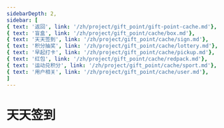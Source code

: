 ```yaml
---
sidebarDepth: 2,
sidebar: [
{ text: '返回', link: '/zh/project/gift_point/gift-point-cache.md'},
{ text: '盲盒', link: '/zh/project/gift_point/cache/box.md'},
{ text: '天天签到', link: '/zh/project/gift_point/cache/sign.md'},
{ text: '积分抽奖', link: '/zh/project/gift_point/cache/lottery.md'},
{ text: '早起打卡', link: '/zh/project/gift_point/cache/pickup.md'},
{ text: '红包', link: '/zh/project/gift_point/cache/redpack.md'},
{ text: '运动兑积分', link: '/zh/project/gift_point/cache/sport.md'},
{ text: '用户相关', link: '/zh/project/gift_point/cache/user.md'},
]
---
```


# 天天签到